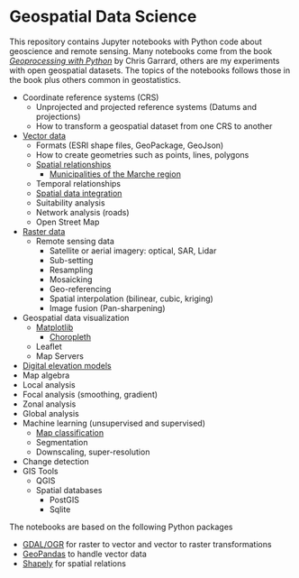Geospatial Data Science
=======================
This repository contains Jupyter notebooks with Python code about geoscience and remote sensing. Many notebooks come from the book [*Geoprocessing with Python*](https://www.manning.com/books/geoprocessing-with-python) by Chris Garrard, others are my experiments with open geospatial datasets. The topics of the notebooks follows those in the book plus others common in geostatistics.

* Coordinate reference systems (CRS)
    * Unprojected and projected reference systems (Datums and projections)
    * How to transform a geospatial dataset from one CRS to another
* [Vector data](geospatial_vector_data.ipynb)
    * Formats (ESRI shape files, GeoPackage, GeoJson)
    * How to create geometries such as points, lines, polygons
    * [Spatial relationships](spatial_relationships.ipynb)
        * [Municipalities of the Marche region](topological_operators.ipynb)
    * Temporal relationships
    * [Spatial data integration](marche_flood_event_2022.ipynb)
    * Suitability analysis
    * Network analysis (roads)
    * Open Street Map
* [Raster data](geospatial_raster_data.ipynb)
    * Remote sensing data
        * Satellite or aerial imagery: optical, SAR, Lidar
        * Sub-setting
        * Resampling
        * Mosaicking
        * Geo-referencing
        * Spatial interpolation (bilinear, cubic, kriging)
        * Image fusion (Pan-sharpening)
* Geospatial data visualization
    * [Matplotlib](geospatial_data_visualization.ipynb)
        * [Choropleth](unemployment_rate_visualization.ipynb)
    * Leaflet
    * Map Servers
* [Digital elevation models](dem_marche.ipynb)
* Map algebra
* Local analysis
* Focal analysis (smoothing, gradient)
* Zonal analysis
* Global analysis
* Machine learning (unsupervised and supervised)
    * [Map classification](map_classification.ipynb)
    * Segmentation
    * Downscaling, super-resolution
* Change detection
* GIS Tools
    * QGIS
    * Spatial databases
        * PostGIS
        * Sqlite

The notebooks are based on the following Python packages
* [GDAL/OGR](https://gdal.org/) for raster to vector and vector to raster transformations
* [GeoPandas](https://geopandas.org/en/stable/index.html) to handle vector data
* [Shapely](https://shapely.readthedocs.io/en/stable/) for spatial relations
